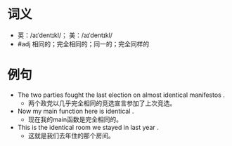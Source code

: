 # 词义
- 英：/aɪˈdentɪkl/； 美：/aɪˈdentɪkl/
- #adj 相同的；完全相同的；同一的；完全同样的
# 例句
- The two parties fought the last election on almost identical manifestos .
	- 两个政党以几乎完全相同的竞选宣言参加了上次竞选。
- Now my main function here is identical .
	- 现在我的main函数是完全相同的。
- This is the identical room we stayed in last year .
	- 这就是我们去年住的那个房间。
